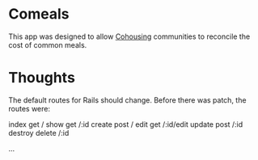 # Comeals
This app was designed to allow [Cohousing](https://en.wikipedia.org/wiki/Cohousing) communities to reconcile the cost of common meals.


Thoughts
========
The default routes for Rails should change.
Before there was patch, the routes were:

index     get     /
show      get     /:id
create    post    /
edit      get     /:id/edit
update    post    /:id
destroy   delete  /:id

...
